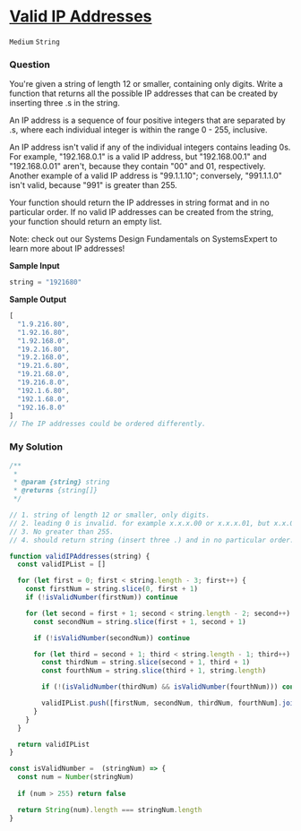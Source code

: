 # [Valid IP Addresses](https://www.algoexpert.io/questions/valid-ip-addresses)

`Medium` `String`

### Question
You're given a string of length 12 or smaller, containing only digits. Write a function that returns all the possible IP addresses that can be created by inserting three .s in the string.

An IP address is a sequence of four positive integers that are separated by .s, where each individual integer is within the range 0 - 255, inclusive.

An IP address isn't valid if any of the individual integers contains leading 0s. For example, "192.168.0.1" is a valid IP address, but "192.168.00.1" and "192.168.0.01" aren't, because they contain "00" and 01, respectively. Another example of a valid IP address is "99.1.1.10"; conversely, "991.1.1.0" isn't valid, because "991" is greater than 255.

Your function should return the IP addresses in string format and in no particular order. If no valid IP addresses can be created from the string, your function should return an empty list.

Note: check out our Systems Design Fundamentals on SystemsExpert to learn more about IP addresses!

**Sample Input**
```js
string = "1921680"
```

**Sample Output**
```js
[
  "1.9.216.80",
  "1.92.16.80",
  "1.92.168.0",
  "19.2.16.80",
  "19.2.168.0",
  "19.21.6.80",
  "19.21.68.0",
  "19.216.8.0",
  "192.1.6.80",
  "192.1.68.0",
  "192.16.8.0"
]
// The IP addresses could be ordered differently.
```

### My Solution
```js
/**
 * 
 * @param {string} string 
 * @returns {string[]}
 */

// 1. string of length 12 or smaller, only digits.
// 2. leading 0 is invalid. for example x.x.x.00 or x.x.x.01, but x.x.0.x is valid.
// 3. No greater than 255.
// 4. should return string (insert three .) and in no particular order.

function validIPAddresses(string) {
  const validIPList = []

  for (let first = 0; first < string.length - 3; first++) {
    const firstNum = string.slice(0, first + 1)
    if (!isValidNumber(firstNum)) continue

    for (let second = first + 1; second < string.length - 2; second++) {
      const secondNum = string.slice(first + 1, second + 1)

      if (!isValidNumber(secondNum)) continue

      for (let third = second + 1; third < string.length - 1; third++) {
        const thirdNum = string.slice(second + 1, third + 1)
        const fourthNum = string.slice(third + 1, string.length)

        if (!(isValidNumber(thirdNum) && isValidNumber(fourthNum))) continue

        validIPList.push([firstNum, secondNum, thirdNum, fourthNum].join('.'))
      }
    }
  }

  return validIPList
}

const isValidNumber =  (stringNum) => {
  const num = Number(stringNum)
  
  if (num > 255) return false

  return String(num).length === stringNum.length
}

```
